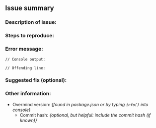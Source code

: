 <!--- This is the bug reporting template. If you are trying to request a feature, go to github.com/bencbartlett/Overmind/issues/new?template=feature_request.md --->

## Issue summary

### Description of issue:
<!--- Please describe the issue here --->


### Steps to reproduce:
<!--- Please put detailed instructions on how to reproduce the problem here --->


### Error message:
<!--- If the issue throws an error, please include the full error traceback here --->
```
// Console output:

```

<!--- Please copy the line from main.js causing the error. This will be in the second line of the traceback --->
```
// Offending line:

```

### Suggested fix (optional):
<!--- If you think you know how to fix the bug, please include your suggestion here --->


### Other information:
- Overmind version: *{found in package.json or by typing `info()` into console}*
    - Commit hash: *{optional, but helpful: include the commit hash (if known)}*

